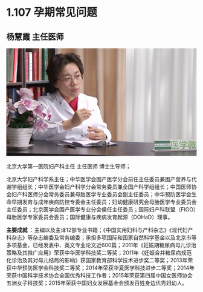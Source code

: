 # 1.107 孕期常见问题

## 杨慧霞 主任医师

![1678508221760](image/c01_107/1678508221760.png)

北京大学第一医院妇产科主任 主任医师 博士生导师；

北京大学妇产科学系主任；中华医学会围产医学分会前任主任委员兼围产营养与代谢学组组长；中华医学会妇产科学分会常务委员兼全国产科学组组长；中国医师协会妇产科医师分会常务委员兼母胎医学专业委员会副主任委员；中华预防医学会生命早期发育与成年疾病防控专委会主任委员；妇幼健康研究会母胎医学专业委员会主任委员；北京医学会围产医学专业分会侯任主任委员；国际妇产科联盟（FIGO）母胎医学专家委员会委员；国际健康与疾病发育起源（DOHaD）理事。

**主要成就** ：主编以及主译12部专业书籍；《中国实用妇科与产科杂志》《现代妇产科杂志》等杂志编委及常务编委；承担多项国际和国家自然科学基金以及北京市等多项基金，已经发表中、英文专业论文近600篇；2011年《妊娠期糖尿病母儿诊治策略及其推广应用》荣获中华医学科技奖二等奖；2011年《妊娠合并糖尿病规范化诊治及其对母儿结局的影响》获国家教育部科学技术进步奖二等奖；2013年荣获中华预防医学会科技奖二等奖；2014年荣获华夏医学科技进步二等奖；2014年荣获中国科学技术协会全国优秀科技工作者；2015年荣获第四届中国女医师协会五洲女子科技奖；2015年荣获中国妇女发展基金会颁发百姓身边优秀妇幼人。
